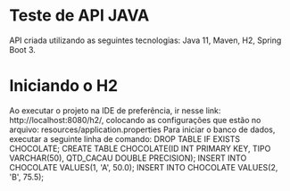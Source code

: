 # Teste de API JAVA

API criada utilizando as seguintes tecnologias: Java 11, Maven, H2, Spring Boot 3.

# Iniciando o H2

Ao executar o projeto na IDE de preferência, ir nesse link: http://localhost:8080/h2/, colocando as configurações que estão no arquivo: resources/application.properties
Para iniciar o banco de dados, executar a seguinte linha de comando:
DROP TABLE IF EXISTS CHOCOLATE;
CREATE TABLE CHOCOLATE(ID INT PRIMARY KEY, TIPO VARCHAR(50), QTD_CACAU DOUBLE PRECISION);
INSERT INTO CHOCOLATE VALUES(1, 'A', 50.0);
INSERT INTO CHOCOLATE VALUES(2, 'B', 75.5);
